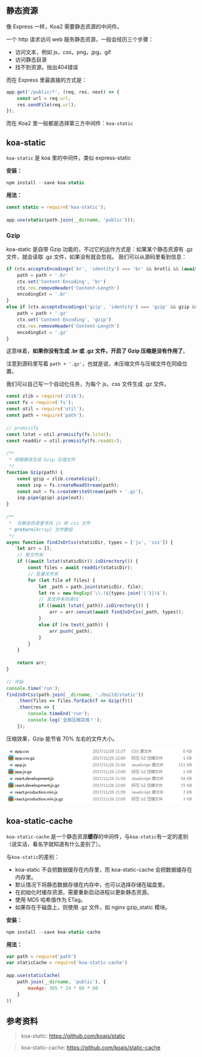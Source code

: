 ## 静态资源
像 Express 一样，Koa2 需要静态资源的中间件。

一个 http 请求访问 web 服务静态资源，一般会经历三个步骤：

- 访问文本，例如 js，css，png，jpg，gif
- 访问静态目录
- 找不到资源，抛出404错误

<!-- more -->
而在 Express 里最直接的方式是：

```js
app.get('/public/*', (req, res, next) => {
    const url = req.url;
    res.sendFile(req.url);
});
```

而在 Koa2 里一般都是选择第三方中间件：`koa-static`

## koa-static
`koa-static` 是 koa 里的中间件，类似 express-static

**安装：**

```js
npm install --save koa-static
```

**用法：**

```js
const static = require('koa-static');

app.use(static(path.join(__dirname, 'public')));
```

### Gzip
koa-static 是自带 Gzip 功能的，不过它的运作方式是：如果某个静态资源有 .gz 文件，就会读取 .gz 文件，如果没有就会忽视。
我们可以从源码里看到信息：

```js
if (ctx.acceptsEncodings('br', 'identity') === 'br' && brotli && (await fs.exists(path + '.br'))) {
    path = path + '.br'
    ctx.set('Content-Encoding', 'br')
    ctx.res.removeHeader('Content-Length')
    encodingExt = '.br'
}
else if (ctx.acceptsEncodings('gzip', 'identity') === 'gzip' && gzip && (await fs.exists(path + '.gz'))) {
    path = path + '.gz'
    ctx.set('Content-Encoding', 'gzip')
    ctx.res.removeHeader('Content-Length')
    encodingExt = '.gz'
}
```

这意味着，**如果你没有生成 .br 或 .gz 文件，开启了 Gzip 压缩是没有作用了**。

注意到源码里写着 `path + '.gz'`，也就是说，未压缩文件与压缩文件在同级位置。

我们可以自己写一个自动化任务，为每个 js，css 文件生成 .gz 文件。

```js
const zlib = require('zlib');
const fs = require('fs');
const util = require('util');
const path = require('path');

// promisify
const lstat = util.promisify(fs.lstat);
const readdir = util.promisify(fs.readdir);

/**
 * 根据路径生成 Gzip 压缩文件
 */
function Gzip(path) {
    const gzip = zlib.createGzip();
    const inp = fs.createReadStream(path);
    const out = fs.createWriteStream(path + '.gz');
    inp.pipe(gzip).pipe(out);
}

/**
 *  在静态目录里寻找 js 和 css 文件
 * @return{Array} 文件数组
 */
async function findJsOrCss(staticDir, types = ['js', 'css']) {
    let arr = [];
    // 是文件夹
    if ((await lstat(staticDir)).isDirectory()) {
        const files = await readdir(staticDir);
        // 变量文件夹
        for (let file of files) {
            let _path = path.join(staticDir, file);
            let re = new RegExp(`\\.(${types.join('|')})$`);
            // 是文件夹则递归
            if ((await lstat(_path)).isDirectory()) {
                arr = arr.concat(await findJsOrCss(_path, types));
            }
            else if (re.test(_path)) {
                arr.push(_path);
            }
        }
    }

    return arr;
}

// 开始
console.time('run');
findJsOrCss(path.join(__dirname, './build/static'))
    .then(files => files.forEach(f => Gzip(f)))
    .then(res => {
        console.timeEnd('run');
        console.log('全部压缩完成！');
    });
```

压缩效果，Gzip 能节省 70% 左右的文件大小。

![](../../../resource/20171126220128.png)

## koa-static-cache
`koa-static-cache` 是一个静态资源**缓存**的中间件，与`koa-static`有一定的差别（说实话，看名字就知道有什么差别了）。

与`koa-static`的差别：
- koa-static 不会把数据缓存在内存里，而 koa-static-cache 会把数据缓存在内存里。
- 默认情况下将静态数据存储在内存中，也可以选择存储在磁盘里。
- 在初始化时缓存资源，需要重新启动进程以更新静态资源。
- 使用 MD5 哈希值作为 ETag。
- 如果存在于磁盘上，则使用 .gz 文件，如 nginx gzip_static 模块。

**安装：**

```js
npm install --save koa-static-cache
```

**用法：**

```js
var path = require('path')
var staticCache = require('koa-static-cache')

app.use(staticCache(
    path.join(__dirname, 'public'), {
        maxAge: 365 * 24 * 60 * 60
    }
))
```

## 参考资料

> koa-static: https://github.com/koajs/static


> koa-static-cache: https://github.com/koajs/static-cache

